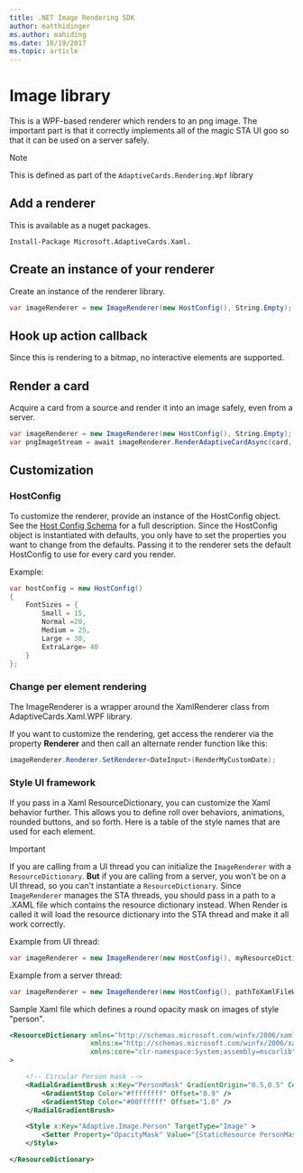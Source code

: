 ```yaml
---
title: .NET Image Rendering SDK
author: matthidinger
ms.author: mahiding
ms.date: 10/19/2017
ms.topic: article
---
```


# Image library
This is a WPF-based renderer which renders to an png image. 
The important part is that it correctly implements all of the magic STA UI goo so that it can be used on a server safely. 

> [!NOTE]
> This is defined as part of the `AdaptiveCards.Rendering.Wpf` library

## Add a renderer
This is available as a nuget packages. 
```console
Install-Package Microsoft.AdaptiveCards.Xaml.
```

## Create an instance of your renderer
Create an instance of the renderer library. 
```csharp
var imageRenderer = new ImageRenderer(new HostConfig(), String.Empty);
```

## Hook up action callback
Since this is rendering to a bitmap, no interactive elements are supported.

## Render a card 
Acquire a card from a source and render it into an image safely, even from a server.

```csharp
var imageRenderer = new ImageRenderer(new HostConfig(), String.Empty);
var pngImageStream = await imageRenderer.RenderAdaptiveCardAsync(card, 480);
```

## Customization

### HostConfig 
To customize the renderer, provide an instance of the HostConfig object. See the [Host Config Schema](../HostConfig.md) for a full description. Since the HostConfig object is instantiated with defaults, you only have to set the properties you want to change from the defaults.
Passing it to the renderer sets the default HostConfig to use for every card you render.

Example:
```csharp
var hostConfig = new HostConfig() 
{
    FontSizes = {
        Small = 15,
        Normal =20,
        Medium = 25,
        Large = 30,
        ExtraLarge= 40
    }
};
```

### Change per element rendering
The ImageRenderer is a wrapper around the XamlRenderer class from AdaptiveCards.Xaml.WPF library. 

If you want to customize the rendering, get access the renderer via the property **Renderer** and then call an alternate render function like this:
```csharp
imageRenderer.Renderer.SetRenderer<DateInput>(RenderMyCustomDate);
```

### Style UI framework
If you pass in a Xaml ResourceDictionary, you can customize the Xaml behavior further. This
allows you to define roll over behaviors, animations, rounded buttons, and so forth.  Here is a table of the 
style names that are used for each element.  

> [!IMPORTANT]
> If you are calling from a UI thread you can initialize the `ImageRenderer` with a `ResourceDictionary`.  **But** if you are calling from
> a server, you won't be on a UI thread, so you can't instantiate a `ResourceDictionary`.  Since `ImageRenderer` manages the STA threads, 
> you should pass in a path to a .XAML file which contains the resource dictionary instead.  When Render is called it will load the
> resource dictionary into the STA thread and make it all work correctly.

Example from UI thread:
```csharp
var imageRenderer = new ImageRenderer(new HostConfig(), myResourceDictionary);
```

Example from a server thread:
```csharp
var imageRenderer = new ImageRenderer(new HostConfig(), pathToXamlFileWithResourceDictionary);
```

Sample Xaml file which defines a round opacity mask on images of style "person".

```xml
<ResourceDictionary xmlns="http://schemas.microsoft.com/winfx/2006/xaml/presentation"
                    xmlns:x="http://schemas.microsoft.com/winfx/2006/xaml"
                    xmlns:core="clr-namespace:System;assembly=mscorlib"
>

    <!-- Circular Person mask -->
    <RadialGradientBrush x:Key="PersonMask" GradientOrigin="0.5,0.5" Center="0.5,0.5" RadiusX="0.5" RadiusY="0.5">
        <GradientStop Color="#ffffffff" Offset="0.9" />
        <GradientStop Color="#00ffffff" Offset="1.0" />
    </RadialGradientBrush>

    <Style x:Key="Adaptive.Image.Person" TargetType="Image" >
        <Setter Property="OpacityMask" Value="{StaticResource PersonMask}"/>
    </Style>

</ResourceDictionary>
```